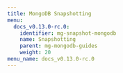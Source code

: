 ```yaml
---
title: MongoDB Snapshotting
menu:
  docs_v0.13.0-rc.0:
    identifier: mg-snapshot-mongodb
    name: Snapshotting
    parent: mg-mongodb-guides
    weight: 20
menu_name: docs_v0.13.0-rc.0
---
```


